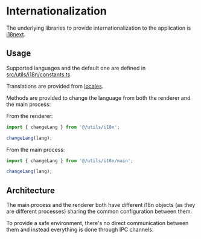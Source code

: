 # Internationalization

The underlying libraries to provide internationalization to the application is [i18next](https://www.i18next.com/).

## Usage

Supported languages and the default one are defined in [src/utils/i18n/constants.ts](../../src/utils/i18n/constants.ts).

Translations are provided from [locales](../../src/locales/).

Methods are provided to change the language from both the renderer and the main process:

From the renderer:

```ts
import { changeLang } from '@/utils/i18n';

changeLang(lang);
```

From the main process:

```ts
import { changeLang } from '@/utils/i18n/main';

changeLang(lang);
```

## Architecture

The main process and the renderer both have different i18n objects (as they are different processes) sharing the common configuration between them.

To provide a safe environment, there's no direct communication between them and instead everything is done through IPC channels.
